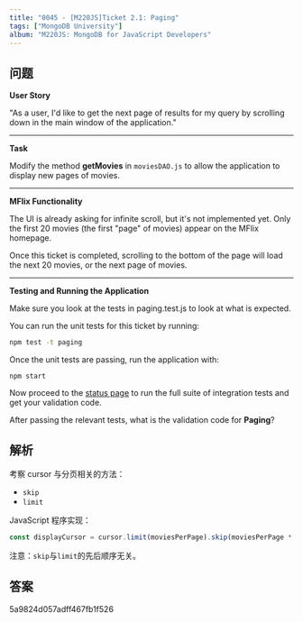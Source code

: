 ```yaml
---
title: "0045 - [M220JS]Ticket 2.1: Paging"
tags: ["MongoDB University"]
album: "M220JS: MongoDB for JavaScript Developers"
---
```


## 问题

**User Story**

"As a user, I'd like to get the next page of results for my query by scrolling down in the main window of the application."

---

**Task**

Modify the method **getMovies** in `moviesDAO.js` to allow the application to display new pages of movies.

---

**MFlix Functionality**

The UI is already asking for infinite scroll, but it's not implemented yet. Only the first 20 movies (the first "page" of movies) appear on the MFlix homepage.

Once this ticket is completed, scrolling to the bottom of the page will load the next 20 movies, or the next page of movies.

---

**Testing and Running the Application**

Make sure you look at the tests in paging.test.js to look at what is expected.

You can run the unit tests for this ticket by running:

```bash
npm test -t paging
```

Once the unit tests are passing, run the application with:

```
npm start
```

Now proceed to the [status page](http://localhost:5000/status) to run the full suite of integration tests and get your validation code.

After passing the relevant tests, what is the validation code for **Paging**?

<!--more-->

## 解析

考察 cursor 与分页相关的方法：

- `skip`
- `limit`

JavaScript 程序实现：

```js
const displayCursor = cursor.limit(moviesPerPage).skip(moviesPerPage * page);
```

注意：`skip`与`limit`的先后顺序无关。

## 答案

5a9824d057adff467fb1f526
